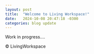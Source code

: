 ```yaml
---
layout: post
title:  "Welcome to Living Workspace!"
date:   2024-10-08 20:47:18 -0300
categories: blog update
---
```

Work in progress....

© LivingWorkspace
